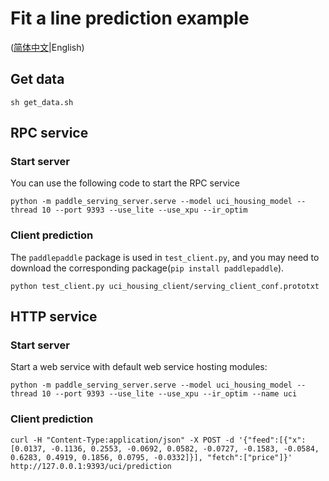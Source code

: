 # Fit a line prediction example

([简体中文](./README_CN.md)|English)

## Get data

```shell
sh get_data.sh
```

## RPC service

### Start server
You can use the following code to start the RPC service 
```shell
python -m paddle_serving_server.serve --model uci_housing_model --thread 10 --port 9393 --use_lite --use_xpu --ir_optim
```

### Client prediction

The `paddlepaddle` package is used in `test_client.py`, and you may need to download the corresponding package(`pip install paddlepaddle`).

``` shell
python test_client.py uci_housing_client/serving_client_conf.prototxt
```

## HTTP service

### Start server

Start a web service with default web service hosting modules:
``` shell
python -m paddle_serving_server.serve --model uci_housing_model --thread 10 --port 9393 --use_lite --use_xpu --ir_optim --name uci
```

### Client prediction

``` shell
curl -H "Content-Type:application/json" -X POST -d '{"feed":[{"x": [0.0137, -0.1136, 0.2553, -0.0692, 0.0582, -0.0727, -0.1583, -0.0584, 0.6283, 0.4919, 0.1856, 0.0795, -0.0332]}], "fetch":["price"]}' http://127.0.0.1:9393/uci/prediction
```

